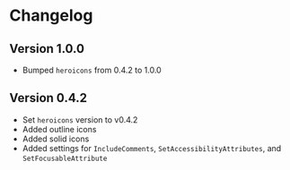 # Changelog

## Version 1.0.0

- Bumped `heroicons` from 0.4.2 to 1.0.0

## Version 0.4.2

- Set `heroicons` version to v0.4.2
- Added outline icons
- Added solid icons
- Added settings for `IncludeComments`, `SetAccessibilityAttributes`, and `SetFocusableAttribute`
